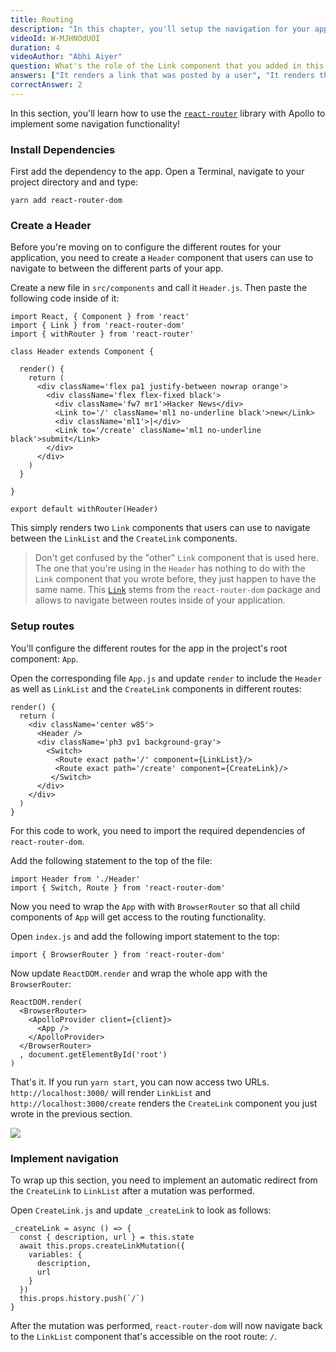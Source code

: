 ```yaml
---
title: Routing
description: "In this chapter, you'll setup the navigation for your app"
videoId: W-MJHNOdUOI
duration: 4
videoAuthor: "Abhi Aiyer"
question: What's the role of the Link component that you added in this chapter?
answers: ["It renders a link that was posted by a user", "It renders the input form for users to create new links", "It lets you navigate to a different URL", "It links your root component with all its children"]
correctAnswer: 2
---
```


In this section, you'll learn how to use the [`react-router`](https://github.com/ReactTraining/react-router) library with Apollo to implement some navigation functionality!


### Install Dependencies

First add the dependency to the app. Open a Terminal, navigate to your project directory and and type: 

<Instruction>

```bash(path=".../hackernews-react-apollo")
yarn add react-router-dom
```

</Instruction>


### Create a Header

Before you're moving on to configure the different routes for your application, you need to create a `Header` component that users can use to navigate to between the different parts of your app.

<Instruction>

Create a new file in `src/components` and call it `Header.js`. Then paste the following code inside of it:

```js(path=".../hackernews-react-apollo/src/components/Header.js")
import React, { Component } from 'react'
import { Link } from 'react-router-dom'
import { withRouter } from 'react-router'

class Header extends Component {

  render() {
    return (
      <div className='flex pa1 justify-between nowrap orange'>
        <div className='flex flex-fixed black'>
          <div className='fw7 mr1'>Hacker News</div>
          <Link to='/' className='ml1 no-underline black'>new</Link>
          <div className='ml1'>|</div>
          <Link to='/create' className='ml1 no-underline black'>submit</Link>
        </div>
      </div>
    )
  }

}

export default withRouter(Header)
```

</Instruction>


This simply renders two `Link` components that users can use to navigate between the `LinkList` and the `CreateLink` components. 

> Don't get confused by the "other" `Link` component that is used here. The one that you're using in the `Header` has nothing to do with the `Link` component that you wrote before, they just happen to have the same name. This [`Link`](https://github.com/ReactTraining/react-router/blob/master/packages/react-router-dom/docs/api/Link.md) stems from the `react-router-dom` package and allows to navigate between routes inside of your application.


### Setup routes

You'll configure the different routes for the app in the project's root component: `App`. 

<Instruction>

Open the corresponding file `App.js` and update `render` to include the `Header` as well as `LinkList` and the `CreateLink` components in different routes:

```js(path=".../hackernews-react-apollo/src/components/App.js")
render() {
  return (
    <div className='center w85'>
      <Header />
      <div className='ph3 pv1 background-gray'>
        <Switch>
          <Route exact path='/' component={LinkList}/>
          <Route exact path='/create' component={CreateLink}/>
         </Switch>
      </div>
    </div>
  )
}
```

</Instruction>


For this code to work, you need to import the required dependencies of `react-router-dom`. 


<Instruction>

Add the following statement to the top of the file:

```(path=".../hackernews-react-apollo/src/components/App.js")
import Header from './Header'
import { Switch, Route } from 'react-router-dom'
```

</Instruction>


Now you need to wrap the `App` with with `BrowserRouter` so that all child components of `App` will get access to the routing functionality.


<Instruction>

Open `index.js` and add the following import statement to the top:

```js(path=".../hackernews-react-apollo/src/index.js")
import { BrowserRouter } from 'react-router-dom'
```

</Instruction>


<Instruction>

Now update `ReactDOM.render` and wrap the whole app with the `BrowserRouter`:

```js(path=".../hackernews-react-apollo/src/index.js")
ReactDOM.render(
  <BrowserRouter>
    <ApolloProvider client={client}>
      <App />
    </ApolloProvider>
  </BrowserRouter>
  , document.getElementById('root')
)
```

</Instruction>


That's it. If you run `yarn start`, you can now access two URLs. `http://localhost:3000/` will render `LinkList` and `http://localhost:3000/create` renders the `CreateLink` component you just wrote in the previous section.

![](http://imgur.com/I16JzwW.png)


### Implement navigation

To wrap up this section, you need to implement an automatic redirect from the `CreateLink` to `LinkList` after a mutation was performed.

<Instruction>

Open `CreateLink.js` and update `_createLink` to look as follows:

```js(path=".../hackernews-react-apollo/src/components/CreateLink.js")
_createLink = async () => {
  const { description, url } = this.state
  await this.props.createLinkMutation({
    variables: {
      description,
      url
    }
  })
  this.props.history.push(`/`)
}
```

</Instruction>


After the mutation was performed, `react-router-dom` will now navigate back to the `LinkList` component that's accessible on the root route: `/`.


